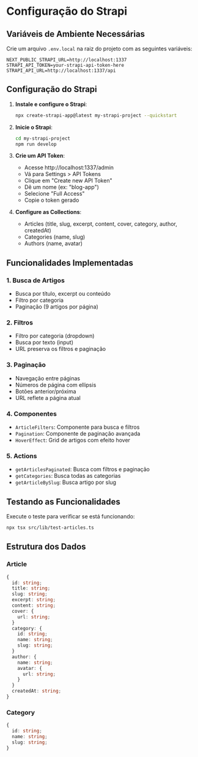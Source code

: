 # Configuração do Strapi

## Variáveis de Ambiente Necessárias

Crie um arquivo `.env.local` na raiz do projeto com as seguintes variáveis:

```env
NEXT_PUBLIC_STRAPI_URL=http://localhost:1337
STRAPI_API_TOKEN=your-strapi-api-token-here
STRAPI_API_URL=http://localhost:1337/api
```

## Configuração do Strapi

1. **Instale e configure o Strapi**:

   ```bash
   npx create-strapi-app@latest my-strapi-project --quickstart
   ```

2. **Inicie o Strapi**:

   ```bash
   cd my-strapi-project
   npm run develop
   ```

3. **Crie um API Token**:

   - Acesse http://localhost:1337/admin
   - Vá para Settings > API Tokens
   - Clique em "Create new API Token"
   - Dê um nome (ex: "blog-app")
   - Selecione "Full Access"
   - Copie o token gerado

4. **Configure as Collections**:
   - Articles (title, slug, excerpt, content, cover, category, author, createdAt)
   - Categories (name, slug)
   - Authors (name, avatar)

## Funcionalidades Implementadas

### 1. Busca de Artigos

- Busca por título, excerpt ou conteúdo
- Filtro por categoria
- Paginação (9 artigos por página)

### 2. Filtros

- Filtro por categoria (dropdown)
- Busca por texto (input)
- URL preserva os filtros e paginação

### 3. Paginação

- Navegação entre páginas
- Números de página com ellipsis
- Botões anterior/próxima
- URL reflete a página atual

### 4. Componentes

- `ArticleFilters`: Componente para busca e filtros
- `Pagination`: Componente de paginação avançada
- `HoverEffect`: Grid de artigos com efeito hover

### 5. Actions

- `getArticlesPaginated`: Busca com filtros e paginação
- `getCategories`: Busca todas as categorias
- `getArticleBySlug`: Busca artigo por slug

## Testando as Funcionalidades

Execute o teste para verificar se está funcionando:

```bash
npx tsx src/lib/test-articles.ts
```

## Estrutura dos Dados

### Article

```typescript
{
  id: string;
  title: string;
  slug: string;
  excerpt: string;
  content: string;
  cover: {
    url: string;
  }
  category: {
    id: string;
    name: string;
    slug: string;
  }
  author: {
    name: string;
    avatar: {
      url: string;
    }
  }
  createdAt: string;
}
```

### Category

```typescript
{
  id: string;
  name: string;
  slug: string;
}
```
